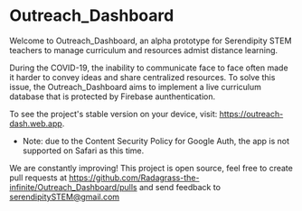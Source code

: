 # Outreach_Dashboard
Welcome to Outreach_Dashboard, an alpha prototype for Serendipity STEM teachers to manage curriculum and resources admist distance learning. 

During the COVID-19, the inability to communicate face to face often made it harder to convey ideas and share centralized resources. To solve this issue, the Outreach_Dashboard aims to implement a live curriculum database that is protected by Firebase aunthentication.

To see the project's stable version on your device, visit: https://outreach-dash.web.app. 

- Note: due to the Content Security Policy for Google Auth, the app is not supported on Safari as this time.

We are constantly improving! This project is open source, feel free to create pull requests at https://github.com/Radagrass-the-infinite/Outreach_Dashboard/pulls and send feedback to serendipitySTEM@gmail.com

